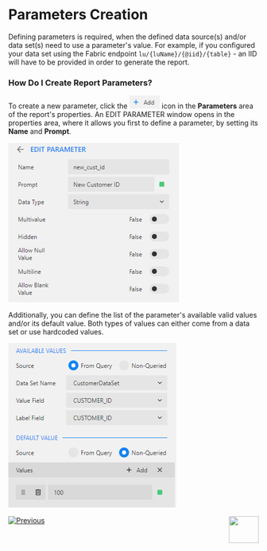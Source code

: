 <web>

# Parameters Creation

Defining parameters is required, when the defined data source(s) and/or data set(s) need to use a parameter's value. For example, if you configured your data set using the Fabric endpoint ```lu/{luName}/{@iid}/{table}``` - an IID will have to be provided in order to generate the report. 

### How Do I Create Report Parameters?

To create a new parameter, click the ![](images/add_icon.png) icon in the **Parameters** area of the report's properties. An EDIT PARAMETER window opens in the properties area, where it allows you first to define a parameter, by setting its **Name** and **Prompt**.

![](images/04_new_param.png)

Additionally, you can define the list of the parameter's available valid values and/or its default value. Both types of values can either come from a data set or use hardcoded values.

![](images/04_new_param_values.png)



[![Previous](/articles/images/Previous.png)](03_data_binding.md)[<img align="right" width="60" height="54" src="/articles/images/Next.png">](05_quick_data_binding_with_Fabric.md)

</web>
